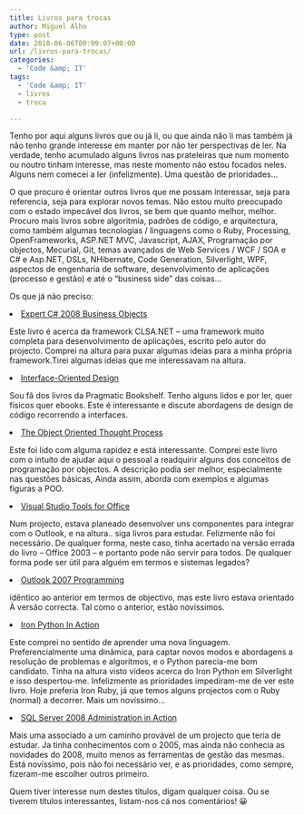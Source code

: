 ```yaml
---
title: Livros para trocas
author: Miguel Alho
type: post
date: 2010-06-06T00:09:07+00:00
url: /livros-para-trocas/
categories:
  - 'Code &amp; IT'
tags:
  - 'Code &amp; IT'
  - livros
  - troca

---
```

Tenho por aqui alguns livros que ou já li, ou que ainda não li mas também já não tenho grande interesse em manter por não ter perspectivas de ler. Na verdade, tenho acumulado alguns livros nas prateleiras que num momento ou noutro tinham interesse, mas neste momento não estou focados neles. Alguns nem comecei a ler (infelizmente). Uma questão de prioridades&#8230;

O que procuro é orientar outros livros que me possam interessar, seja para referencia, seja para explorar novos temas. Não estou muito preocupado com o estado impecável dos livros, se bem que quanto melhor, melhor. Procuro mais livros sobre algoritmia, padrões de código, e arquitectura, como também algumas tecnologias / linguagens como o Ruby, Processing, OpenFrameworks, ASP.NET MVC, Javascript, AJAX, Programação por objectos, Mecurial, Git, temas avançados de Web Services / WCF / SOA e C# e Asp.NET, DSLs, NHibernate, Code Generation, Silverlight, WPF, aspectos de engenharia de software, desenvolvimento de aplicações (processo e gestão) e até o &#8220;business side&#8221; das coisas&#8230; 

Os que já não preciso:

<li class="bullet">
  <a href="http://apress.com/book/view/9781430210191" target="_blank">Expert C# 2008 Business Objects</a> <p class="inner">
    Este livro é acerca da framework CLSA.NET &#8211; uma framework muito completa para desenvolvimento de aplicações, escrito pelo autor do projecto. Comprei na altura para puxar algumas ideias para a minha própria framework.Tirei algumas ideias que me interessavam na altura.
  </p>
</li>

<li class="bullet">
  <a href="http://pragprog.com/titles/kpiod/interface-oriented-design" target="_blank">Interface-Oriented Design</a> <p class="inner">
    Sou fã dos livros da Pragmatic Bookshelf. Tenho alguns lidos e por ler, quer físicos quer ebooks. Este é interessante e discute abordagens de design de código recorrendo a interfaces.
  </p>
</li>

<li class="bullet">
  <a href="http://www.amazon.com/Object-Oriented-Thought-Process-3rd/dp/0672330164/ref=dp_ob_title_bk" target="_blank">The Object Oriented Thought Process</a> <p class="inner">
    Este foi lido com alguma rapidez e está interessante. Comprei este livro com o intuíto de ajudar aqui o pessoal a readquirir alguns dos conceitos de programação por objectos. A descrição podia ser melhor, especialmente nas questões básicas, Ainda assim, aborda com exemplos e algumas figuras a POO.
  </p>
</li>

<li class="bullet">
  <a href="http://www.amazon.com/Visual-Studio-Tools-Office-InfoPath/dp/0321334884" target="_blank">Visual Studio Tools for Office </a> <p class="inner">
    Num projecto, estava planeado desenvolver uns componentes para integrar com o Outlook, e na altura.. siga livros para estudar. Felizmente não foi necessário. De qualquer forma, neste caso, tinha acertado na versão errada do livro &#8211; Office 2003 &#8211; e portanto pode não servir para todos. De qualquer forma pode ser útil para alguém em termos e sistemas legados?
  </p>
</li>

<li class="bullet">
  <a href="http://www.amazon.com/Professional-Outlook-2007-Programming-Programmer/dp/0470049944/ref=sr_1_2?ie=UTF8&#038;s=books&#038;qid=1275782112&#038;sr=1-2" target="_blank">Outlook 2007 Programming</a> <p class="inner">
    idêntico ao anterior em termos de objectivo, mas este livro estava orientado À versão correcta. Tal como o anterior, estão novíssimos.
  </p>
</li>

<li class="bullet">
  <a href="http://www.amazon.com/IronPython-Action-Michael-J-Foord/dp/1933988339/ref=sr_1_1?ie=UTF8&#038;s=books&#038;qid=1275782355&#038;sr=1-1" target="_blank">Iron Python In Action</a> <p class="inner">
    Este comprei no sentido de aprender uma nova linguagem. Preferencialmente uma dinâmica, para captar novos modos e abordagens a resolução de problemas e algoritmos, e o Python parecia-me bom candidato. Tinha na altura visto vídeos acerca do Iron Python em Silverlight e isso despertou-me. Infelizmente as prioridades impediram-me de ver este livro. Hoje preferia Iron Ruby, já que temos alguns projectos com o Ruby (normal) a decorrer. Mais um novíssimo&#8230;
  </p>
</li>

<li class="bullet">
  <a href="http://www.amazon.com/SQL-Server-2008-Administration-Action/dp/193398872X/ref=sr_1_3?ie=UTF8&#038;s=books&#038;qid=1275782557&#038;sr=1-3" target="_blank">SQL Server 2008 Administration in Action</a> <p class="inner">
    Mais uma associado a um caminho provável de um projecto que teria de estudar. Ja tinha conhecimentos com o 2005, mas ainda não conhecia as novidades do 2008, muito menos as ferramentas de gestão das mesmas. Está novíssimo, pois não foi necessário ver, e as prioridades, como sempre, fizeram-me escolher outros primeiro.
  </p>
</li>

Quem tiver interesse num destes títulos, digam qualquer coisa. Ou se tiverem títulos interessantes, listam-nos cá nos comentários! 😀